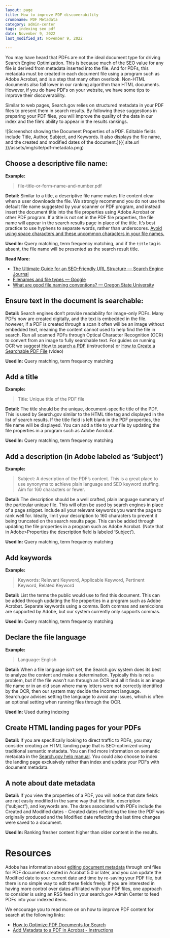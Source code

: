 ```yaml
---
layout: page
title: How to improve PDF discoverability
crumbname: PDF Metadata
category: admin-center
tags: indexing seo pdf
date: November 9, 2022
last_modified_at: November 9, 2022

---
```


You may have heard that PDFs are not the ideal document type for driving Search Engine Optimization. This is because much of the SEO value for any file is derived from metadata inserted into the file. And for PDFs, this metadata must be created in each document file using a program such as Adobe Acrobat, and is a step that many often overlook. Non-HTML documents also fall lower in our ranking algorithm than HTML documents. However, if you do have PDFs on your website, we have some tips to improve their discoverability.

Similar to web pages, Search.gov relies on structured metadata in your PDF files to present them in search results. By following these suggestions in preparing your PDF files, you will improve the quality of the data in our index and the file’s ability to appear in the results rankings.

![Screenshot showing the Document Properties of a PDF. Editable fields include Title, Author, Subject, and Keywords. It also displays the file name, and the created and modified dates of the document.]({{ site.url }}/assets/img/site/pdf-metadata.png)

## Choose a descriptive file name: 
**Example:**
> file-title-or-form-name-and-number.pdf

**Detail:** Similar to a title, a descriptive file name makes file content clear when a user downloads the file. We strongly recommend you do not use the default file name suggested by your scanner or PDF program, and instead insert the document title into the file properties using Adobe Acrobat or other PDF program. If a title is not set in the PDF file properties, the file name will appear in the search results page in place of the title. It’s best practice to use hyphens to separate words, rather than underscores. [Avoid using space characters and these uncommon characters in your file names.](https://www.mtu.edu/umc/services/digital/writing/characters-avoid/)

**Used In:** Query matching, term frequency matching, and if the `title` tag is absent, the file name will be presented as the search result title.

**Read More:** 
 * [The Ultimate Guide for an SEO-Friendly URL Structure — Search Engine Journal](https://www.searchenginejournal.com/technical-seo/url-structure/) 
 * [Filenames and file types — Google](https://developers.google.com/style/filenames) 
 * [What are good file naming conventions? — Oregon State University](https://webtech.training.oregonstate.edu/faq/what-are-good-file-naming-conventions)

## Ensure text in the document is searchable: 
**Detail:** Search engines don’t provide readability for image-only PDFs. Many PDFs now are created digitally, and the text is embedded in the file. however, if a PDF is created through a scan it often will be an image without embedded text, meaning the content cannot used to help find the file in search. Run all scanned PDFs through Optical Character Recognition (OCR) to convert from an image to fully searchable text. For guides on running OCR we suggest [How to search a PDF](https://www.adobe.com/acrobat/resources/how-to-search-pdf.html) (instructions) or [How to Create a Searchable PDF File](https://acrobatusers.com/tutorials/how-to-create-a-searchable-pdf-file/) (video)

**Used In:** Query matching, term frequency matching

## Add a title
**Example:**
> Title: Unique title of the PDF file

**Detail:** The title should be the unique, document-specific title of the PDF. This is used by Search.gov similar to the HTML title tag and displayed in the list of search results. If the title field is left blank in the PDF properties, the file name will be displayed. You can add a title to your file by updating the file properties in a program such as Adobe Acrobat.

**Used In:** Query matching, term frequency matching

## Add a description (in Adobe labeled as ‘Subject’)
**Example:**
> Subject: A description of the PDF’s content. This is a great place to use synonyms to achieve plain language and SEO keyword stuffing. Aim for 160 characters or fewer.

**Detail:** The description should be a well crafted, plain language summary of the particular unique file. This will often be used by search engines in place of a page snippet. Include all your relevant keywords you want the page to rank well for. Ideally, limit your description to 160 characters to prevent it being truncated on the search results page. This can be added through updating the file properties in a program such as Adobe Acrobat. (Note that in Adobe>Properties the description field is labeled ‘Subject’).

**Used In:** Query matching, term frequency matching

## Add keywords
**Example:**
> Keywords: Relevant Keyword, Applicable Keyword, Pertinent Keyword, Related Keyword

**Detail:** List the terms the public would use to find this document. This can be added through updating the file properties in a program such as Adobe Acrobat. Separate keywords using a comma. Both commas and semicolons are supported by Adobe, but our system currently only supports commas.

**Used In:** Query matching, term frequency matching

## Declare the file language
**Example:**
> Language: English

**Detail:** When a file language isn’t set, the Search.gov system does its best to analyze the content and make a determination. Typically this is not a problem, but if the file wasn’t run through an OCR and all it finds is an image file name or in an old scan where many letters were not correctly identified by the OCR, then our system may decide the incorrect language. Search.gov advises setting the language to avoid any issues, which is often an optional setting when running files through the OCR.

**Used In:** Used during indexing

## Create HTML landing pages for your PDFs
**Detail:** If you are specifically looking to direct traffic to PDFs, you may consider creating an HTML landing page that is SEO-optimized using traditional semantic metadata. You can find more information on semantic metadata in the [Search.gov help manual]({{site.baseurl}}/indexing/metadata.html). You could also choose to index the landing page exclusively rather than index and update your PDFs with document metadata.

## A note about date metadata
**Detail:** If you view the properties of a PDF, you will notice that date fields are not easily modified in the same way that the title, description (“subject”), and keywords are. The dates associated with PDFs include the Created and Modified dates - Created dates reflecting the time the PDF was originally produced and the Modified date reflecting the last time changes were saved to a document. 

**Used In:** Ranking fresher content higher than older content in the results.

# Resources

Adobe has information about [editing document metadata](https://helpx.adobe.com/acrobat/using/pdf-properties-metadata.html) through xml files for PDF documents created in Acrobat 5.0 or later, and you can update the Modified date to your current date and time by re-saving your PDF file, but there is no simple way to edit these fields freely. If you are interested in having more control over dates affiliated with your PDF files, one approach to consider is using an RSS feed in your search.gov Admin Center to feed PDFs into your indexed items.

We encourage you to read more on on how to improve PDF content for search at the following links:
* [How to Optimize PDF Documents for Search](https://moz.com/ugc/how-to-optimize-pdf-documents-for-search)
* [Add Metadata to a PDF in Acrobat - Instructions](https://www.teachucomp.com/add-metadata-to-a-pdf-in-acrobat-instructions/)
